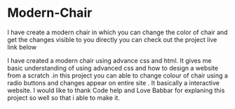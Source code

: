 # Modern-Chair
I have create a modern chair in which you can change the color of chair and get the changes visible to you directly you can check out the project live link below

I have created a modern chair using advance css and html. It gives me basic understanding of using advanced css and how to design a website from a scratch .in this project you can able to change colour of chair using a radio buttons and changes appear on entire site . It basically a interactive website. I would like to thank Code help and Love Babbar for explaning this project so well so that i able to make it.
